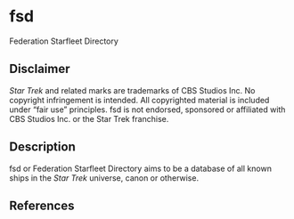 # fsd
Federation Starfleet Directory

## Disclaimer
*Star Trek* and related marks are trademarks of CBS Studios Inc. No copyright infringement is intended. All copyrighted material is included under “fair use” principles. fsd is not endorsed, sponsored or affiliated with CBS Studios Inc. or the Star Trek franchise.

## Description
fsd or Federation Starfleet Directory aims to be a database of all known ships in the *Star Trek* universe, canon or otherwise. 

## References
